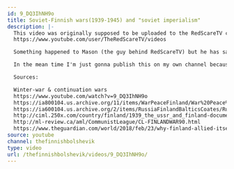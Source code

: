```yaml
---
id: 9_DQ3IhNH9o
title: Soviet-Finnish wars(1939-1945) and "soviet imperialism"
description: |-
  This video was originally supposed to be uploaded to the RedScareTV channel:
  https://www.youtube.com/user/TheRedScareTV/videos

  Something happened to Mason (the guy behind RedScareTV) but he has said he'll be back. Hopefully he comes back soon.

  In the mean time I'm just gonna publish this on my own channel because so many people have asked me about this.

  Sources:

  Winter-war & continuation wars
  https://www.youtube.com/watch?v=9_DQ3IhNH9o
  https://ia800104.us.archive.org/11/items/WarPeaceFinland/War%20Peace%20Finland.pdf
  https://ia600104.us.archive.org/2/items/RussiaFinlandBalticsCoates/Russia%20Finland%20Baltics%20Coates.pdf
  http://ciml.250x.com/country/finland/1939_the_ussr_and_finland-documents_and_facts-new_york.pdf
  http://ml-review.ca/aml/CommunistLeague/CL-FINLANDWAR90.html
  https://www.theguardian.com/world/2018/feb/23/why-finland-allied-itself-with-nazi-germany
source: youtube
channel: thefinnishbolshevik
type: video
url: /thefinnishbolshevik/videos/9_DQ3IhNH9o/
---
```

